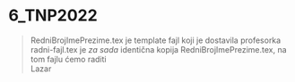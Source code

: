 # 6_TNP2022

> RedniBrojImePrezime.tex je template fajl koji je dostavila profesorka  
> radni-fajl.tex je *za sada* identična kopija RedniBrojImePrezime.tex, na tom fajlu ćemo raditi  
> Lazar

